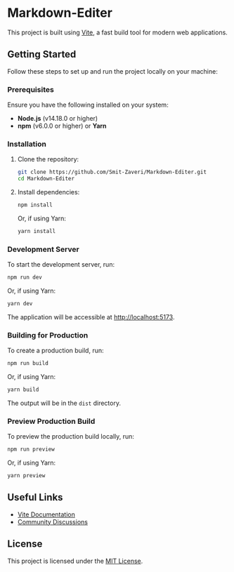 # Markdown-Editer

This project is built using [Vite](https://vitejs.dev/), a fast build tool for modern web applications.

## Getting Started

Follow these steps to set up and run the project locally on your machine:

### Prerequisites

Ensure you have the following installed on your system:

- **Node.js** (v14.18.0 or higher)
- **npm** (v6.0.0 or higher) or **Yarn**

### Installation

1. Clone the repository:
   ```bash
   git clone https://github.com/Smit-Zaveri/Markdown-Editer.git
   cd Markdown-Editer
   ```

2. Install dependencies:
   ```bash
   npm install
   ```

   Or, if using Yarn:
   ```bash
   yarn install
   ```

### Development Server

To start the development server, run:

```bash
npm run dev
```

Or, if using Yarn:

```bash
yarn dev
```

The application will be accessible at [http://localhost:5173](http://localhost:5173).

### Building for Production

To create a production build, run:

```bash
npm run build
```

Or, if using Yarn:

```bash
yarn build
```

The output will be in the `dist` directory.

### Preview Production Build

To preview the production build locally, run:

```bash
npm run preview
```

Or, if using Yarn:

```bash
yarn preview
```

## Useful Links

- [Vite Documentation](https://vitejs.dev/)
- [Community Discussions](https://github.com/vitejs/vite/discussions)

## License

This project is licensed under the [MIT License](./LICENSE).
